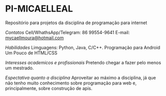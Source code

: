 # PI-MICAELLEAL
Repositório para projetos da disciplina de programação para internet

*Contatos*
Cell/WhathsApp/Telegram: 86 99554-9641
E-mail: mycaellmoura@hotmail.com

*Habilidades*
Limguagens: Python, Java, C/C++.
Programação para Android
Um Pouco de HTML/CSS

*Interesses academicos e profissionais*
Pretendo chegar a fazer pelo menos um mestrado.

*Espectativa quanto a disciplina*
Aproveitar ao máximo a disciplina, já que não tenho muito conhecimento
sobre programação para web e, principalmente, sobre construção de apis.
